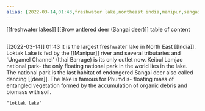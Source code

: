 ```yaml
---
alias: [2022-03-14,01:43,freshwater lake,northeast india,manipur,sangai deer,,,,,,,]
---
```

[[freshwater lakes]] [[Brow antlered deer (Sangai deer)]]
table of content
```toc
```

[[2022-03-14]] 01:43
It is the largest freshwater lake in North East [[India]].
Loktak Lake is fed by the [[Manipur]] river and several tributaries and 'Ungamel Channel' (Ithai Barrage) is its only outlet now.
Keibul Lamjao national park- the only floating national park in the world lies in the lake.
The national park is the last habitat of endangered Sangai deer also called dancing [[deer]].
The lake is famous for Phumdis- floating mass of entangled vegetation formed by the accumulation of organic debris and biomass with soil.
```query
"loktak lake"
```